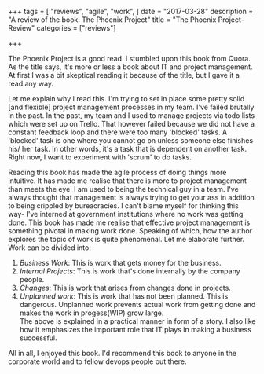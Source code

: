 +++
tags = [
    "reviews",
    "agile",
    "work",
]
date = "2017-03-28"
description = "A review of the book: The Phoenix Project"
title = "The Phoenix Project- Review"
categories = ["reviews"]

+++

The Phoenix Project is a good read. I stumbled upon this book from Quora. As the title says, it's more or less a book about IT and project management. At first I was a bit skeptical reading it because of the title, but I gave it a read any way.

Let me explain why I read this. I'm trying to set in place some pretty solid [and flexible] project management processes in my team. I've failed brutally in the past. In the past, my team and I used to manage projects via todo lists which were set up on Trello. That however failed because we did not have a constant feedback loop and there were too many 'blocked' tasks. A 'blocked' task is one where you cannot go on unless someone else finishes his/ her task. In other words, it's a task that is dependent on another task. Right now, I want to experiment with 'scrum' to do tasks.

Reading this book has made the agile process of doing things more intuitive. It has made me realise that there is more to project management than meets the eye. I am used to being the technical guy in a team. I've always thought that management is always trying to get your ass in addition to being crippled by bureacracies. I can't blame myself for thinking this way- I've interned at government institutions where no work was getting done. This book has made me realise that effective project management is something pivotal in making work done. Speaking of which, how the author explores the topic of work is quite phenomenal. Let me elaborate further. Work can be divided into:  
1. _Business Work_: This is work that gets money for the business.  
2. _Internal Projects_: This is work that's done internally by the company people.  
3. _Changes_: This is work that arises from changes done in projects.  
4. _Unplanned work_: This is work that has not been planned. This is dangerous. Unplanned work prevents actual work from getting done and makes the work in progess(WIP) grow large.  
The above is explained in a practical manner in form of a story. I also like how it emphasizes the important role that IT plays in making a business successful.

All in all, I enjoyed this book. I'd recommend this book to anyone in the corporate world and to fellow devops people out there.


